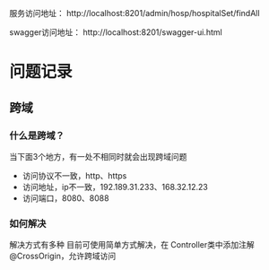 服务访问地址：
http://localhost:8201/admin/hosp/hospitalSet/findAll

swagger访问地址：
http://localhost:8201/swagger-ui.html


# 问题记录

## 跨域
### 什么是跨域？
当下面3个地方，有一处不相同时就会出现跨域问题

- 访问协议不一致，http、https
- 访问地址，ip不一致，192.189.31.233、168.32.12.23
- 访问端口，8080、8088

### 如何解决
解决方式有多种
目前可使用简单方式解决，在 Controller类中添加注解 @CrossOrigin，允许跨域访问